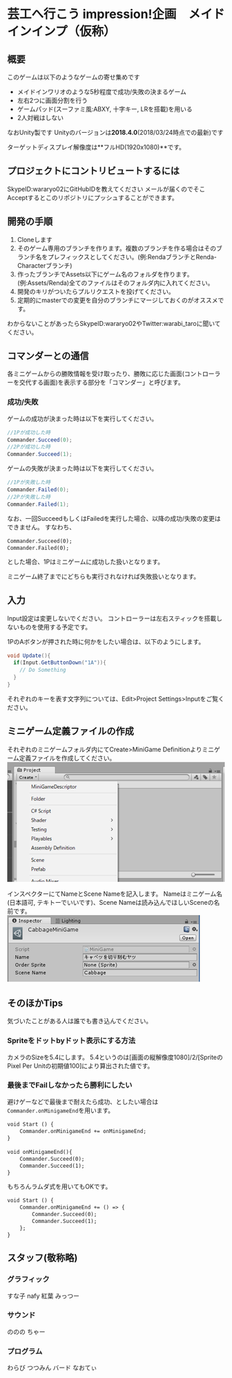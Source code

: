 # 芸工へ行こう impression!企画　メイドインインプ（仮称）

## 概要
このゲームは以下のようなゲームの寄せ集めです
* メイドインワリオのような5秒程度で成功/失敗の決まるゲーム
* 左右2つに画面分割を行う
* ゲームパッド(スーファミ風:ABXY, 十字キー, LRを搭載)を用いる
* 2人対戦はしない

なおUnity製です
Unityのバージョンは**2018.4.0**(2018/03/24時点での最新)です

ターゲットディスプレイ解像度は**フルHD(1920x1080)**です。

## プロジェクトにコントリビュートするには

SkypeID:wararyo02にGitHubIDを教えてください
メールが届くのでそこAcceptするとこのリポジトリにプッシュすることができます。

## 開発の手順

1. Cloneします
2. そのゲーム専用のブランチを作ります。複数のブランチを作る場合はそのブランチ名をプレフィックスとしてください。(例:RendaブランチとRenda-Characterブランチ)
3. 作ったブランチでAssets以下にゲーム名のフォルダを作ります。(例:Assets/Renda)全てのファイルはそのフォルダ内に入れてください。
4. 開発のキリがついたらプルリクエストを投げてください。
5. 定期的にmasterでの変更を自分のブランチにマージしておくのがオススメです。

わからないことがあったらSkypeID:wararyo02やTwitter:warabi_taroに聞いてください。

## コマンダーとの通信

各ミニゲームからの勝敗情報を受け取ったり、勝敗に応じた画面(コントローラーを交代する画面)を表示する部分を「コマンダー」と呼びます。

### 成功/失敗
ゲームの成功が決まった時は以下を実行してください。
``` C#
//1Pが成功した時
Commander.Succeed(0);
//2Pが成功した時
Commander.Succeed(1);
```
ゲームの失敗が決まった時は以下を実行してください。
``` C#
//1Pが失敗した時
Commander.Failed(0);
//2Pが失敗した時
Commander.Failed(1);
```

なお、一回SucceedもしくはFailedを実行した場合、以降の成功/失敗の変更はできません。
すなわち、
```
Commander.Succeed(0);
Commander.Failed(0);
```
とした場合、1Pはミニゲームに成功した扱いとなります。

ミニゲーム終了までにどちらも実行されなければ失敗扱いとなります。

## 入力

Input設定は変更しないでください。
コントローラーは左右スティックを搭載しないものを使用する予定です。

1PのAボタンが押された時に何かをしたい場合は、以下のようにします。
``` C#
void Update(){
  if(Input.GetButtonDown("1A")){
    // Do Something
  }
}
```

それぞれのキーを表す文字列については、Edit>Project Settings>Inputをご覧ください。

## ミニゲーム定義ファイルの作成
それぞれのミニゲームフォルダ内にてCreate>MiniGame Definitionよりミニゲーム定義ファイルを作成してください。  
![メニュー](Images/minigameMenu.png)

インスペクターにてNameとScene Nameを記入します。 Nameはミニゲーム名(日本語可, テキトーでいいです)、Scene Nameは読み込んでほしいSceneの名前です。  
![インスペクター](Images/minigameInspector.PNG)

## そのほかTips
気づいたことがある人は誰でも書き込んでください。

### Spriteをドットbyドット表示にする方法
カメラのSizeを5.4にします。
5.4というのは[画面の縦解像度1080]/2/[SpriteのPixel Per Unitの初期値100]により算出された値です。

### 最後までFailしなかったら勝利にしたい
避けゲーなどで最後まで耐えたら成功、としたい場合は`Commander.onMinigameEnd`を用います。

```
void Start () {
    Commander.onMinigameEnd += onMinigameEnd;
}

void onMinigameEnd(){
    Commander.Succeed(0);
    Commander.Succeed(1);
}
```
もちろんラムダ式を用いてもOKです。
```
void Start () {
    Commander.onMinigameEnd += () => {
        Commander.Succeed(0);
        Commander.Succeed(1);
    };
}
```

## スタッフ(敬称略)
### グラフィック
すな子
nafy
紅葉
みっつー

### サウンド
ののの
ちゃー

### プログラム
わらび
つつみん
バード
なおてぃ

